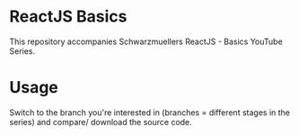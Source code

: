 # ReactJS Basics

This repository accompanies Schwarzmuellers ReactJS - Basics YouTube Series.

# Usage

Switch to the branch you're interested in (branches = different stages in the series) and compare/ download the source code.